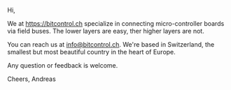 Hi, 

We at https://bitcontrol.ch specialize in connecting micro-controller boards via field buses. The lower layers are easy, ther higher layers are not.

You can reach us at info@bitcontrol.ch. We're based in Switzerland, the smallest but most beautiful country in the heart of Europe.

Any question or feedback is welcome.

Cheers,
Andreas


